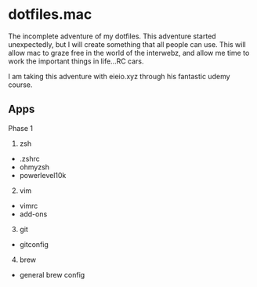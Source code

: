 # dotfiles.mac
The incomplete adventure of my dotfiles.  This adventure started unexpectedly, but I will create something that all people can use.  This will allow mac to graze free in the world of the interwebz, and allow me time to work the important things in life...RC cars.

I am taking this adventure with eieio.xyz through his fantastic udemy course.

## Apps
Phase 1
1. zsh
  - .zshrc
  - ohmyzsh
  - powerlevel10k
2. vim
  - vimrc
  - add-ons
3. git
  - gitconfig
4. brew
  - general brew config
